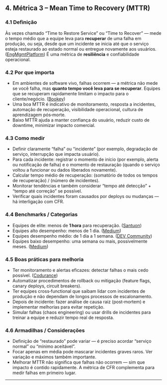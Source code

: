 
## 4. Métrica 3 – Mean Time to Recovery (MTTR)

### 4.1 Definição

Às vezes chamado “Time to Restore Service” ou “Time to Recover” — mede o tempo médio que a equipe leva para **recuperar** de uma falha em produção, ou seja, desde que um incidente se inicia até que o serviço esteja restaurado ao estado normal ou entregue novamente aos usuários. ([EngMgmtPlatform][5])
É uma métrica de **resiliência** e confiabilidade operacional.

### 4.2 Por que importa

* Em ambientes de software vivo, falhas ocorrem — a métrica não mede se você falha, mas **quanto tempo você leva para se recuperar**. Equipes que se recuperam rapidamente limitam o impacto para o cliente/negócio. ([Bookey][1])
* Uma boa MTTR é indicativo de monitoramento, resposta a incidentes, automação de recuperação, visibilidade operacional, cultura de aprendizagem pós‑morte.
* Baixo MTTR ajuda a manter confiança do usuário, reduzir custo de downtime, minimizar impacto comercial.

### 4.3 Como medir

* Definir claramente “falha” ou “incidente” (por exemplo, degradação de serviço, interrupção que impacta usuário).
* Para cada incidente: registrar o momento de início (por exemplo, alerta ou notificação de falha) e o momento de restauração (quando o serviço voltou a funcionar ou dados liberados novamente).
* Calcular tempo médio de recuperação: (somatório de todos os tempos de recuperação) / (número de incidentes).
* Monitorar tendências e também considerar “tempo até detecção” + “tempo até correção” se possível.
* Verificar quais incidentes foram causados por deploys ou mudanças — há interligação com CFR.

### 4.4 Benchmarks / Categorias

* Equipes de elite: menos de **1 hora** para recuperação. ([Santuon][3])
* Equipes alto desempenho: menos de 1 dia. ([Medium][7])
* Equipes desempenho médio: de 1 dia a 1 semana. ([DEV Community][9])
* Equipes baixo desempenho: uma semana ou mais, possivelmente meses. ([Medium][6])

### 4.5 Boas práticas para melhoria

* Ter monitoramento e alertas eficazes: detectar falhas o mais cedo possível. ([Codurance][4])
* Automatizar procedimentos de rollback ou mitigação (feature flags, canary deploys, circuit breakers).
* Ter equipes cross‑functional que saibam lidar com incidentes de produção e não dependam de longos processos de escalonamento.
* Depois de incidente: fazer análise de causa raiz (post‑mortem) e implementar melhorias para evitar repetição.
* Simular falhas (chaos engineering) ou usar drills de incidentes para treinar a equipe e reduzir tempo real de resposta.

### 4.6 Armadilhas / Considerações

* Definição de “restaurado” pode variar — é preciso acordar “serviço normal” ou “mínimo aceitável”.
* Focar apenas em média pode mascarar incidentes graves raros. Ver variação e máximos também importante.
* Melhorar MTTR não significa que falhas não ocorrem — sim que impacto é contido rapidamente. A métrica de CFR complementa para medir falhas em primeiro lugar.

---




[1]: https://www.bookey.app/book/accelerate?utm_source=chatgpt.com "Accelerate Chapter Summary | Nicole Forsgren"
[2]: https://waydev.co/accelerate-metrics/?utm_source=chatgpt.com "The \"Accelerate Four\": Metrics to measure DevOps performance"
[3]: https://www.santuon.com/accelerate-the-science-of-lean-software-and-devops-thoughts-and-review/?utm_source=chatgpt.com "Accelerate: The Science of Lean Software and DevOps - Thoughts and Review"
[4]: https://www.codurance.com/publications/2020/03/12/achieving-stability-and-speed-in-software-delivery?utm_source=chatgpt.com "Achieving Stability and Speed in Software Delivery | Codurance"
[5]: https://enji.ai/glossary/accelerate-metrics/?utm_source=chatgpt.com "What Are Accelerate Metrics? | Performance Metrics Glossary"
[6]: https://medium.com/%40muralidharnayakg/dora-metrics-assessing-devops-performance-b07a2411aaaf?utm_source=chatgpt.com "DORA Metrics: Assessing DevOps Performance | by Muralidhar Nayak | Paymatrix | Medium"
[7]: https://medium.com/%40dmyoko/the-four-key-metrics-from-accelerate-a53f75c105b6?utm_source=chatgpt.com "The Four Key Metrics from Accelerate | by Daniel Yokoyama | Medium"
[8]: https://linearb.io/blog/accelerate-metrics?utm_source=chatgpt.com "What Are The Four Accelerate Metrics And Why Do They Matter? | LinearB Blog"
[9]: https://dev.to/jonlauridsen/the-software-delivery-performance-model-dora-metrics-2nf4?utm_source=chatgpt.com "Accelerate's \"Software Delivery Performance\" model & DORA metrics - DEV Community"
[10]: https://en.wikipedia.org/wiki/DevOps_Research_and_Assessment?utm_source=chatgpt.com "DevOps Research and Assessment"
